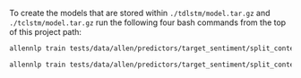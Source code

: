 To create the models that are stored within `./tdlstm/model.tar.gz` and `./tclstm/model.tar.gz` run the following four bash commands from the top of this project path:
``` bash
allennlp train tests/data/allen/predictors/target_sentiment/split_contexts/config_tdlstm.jsonnet -s tests/data/allen/predictors/target_sentiment/split_contexts/tdlstm --include-package target_extraction
```
``` bash
allennlp train tests/data/allen/predictors/target_sentiment/split_contexts/config_tclstm.jsonnet -s tests/data/allen/predictors/target_sentiment/split_contexts/tclstm --include-package target_extraction
```